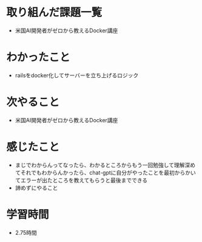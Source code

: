 # 取り組んだ課題一覧

- 米国AI開発者がゼロから教えるDocker講座

# わかったこと

- railsをdocker化してサーバーを立ち上げるロジック

# 次やること

- 米国AI開発者がゼロから教えるDocker講座

# 感じたこと

- まじでわからんってなったら、わかるところからもう一回勉強して理解深めてそれでもわからんかったら、chat-gptに自分がやったことを最初からかいてエラーが出たところを教えてもらうと最後までできる
- 諦めずにやること

# 学習時間

- 2.75時間
